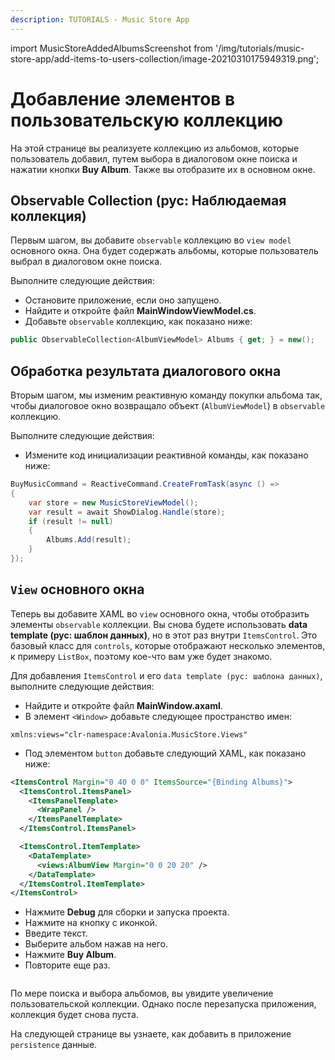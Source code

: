```yaml
---
description: TUTORIALS - Music Store App
---
```


import MusicStoreAddedAlbumsScreenshot from '/img/tutorials/music-store-app/add-items-to-users-collection/image-20210310175949319.png';

# Добавление элементов в пользовательскую коллекцию

На этой странице вы реализуете коллекцию из альбомов, которые пользователь добавил, 
путем выбора в диалоговом окне поиска и нажатии кнопки **Buy Album**.
Также вы отобразите их в основном окне.

## Observable Collection (рус: Наблюдаемая коллекция)

Первым шагом, вы добавите `observable` коллекцию во `view model` основного окна.
Она будет содержать альбомы, которые пользователь выбрал в диалоговом окне поиска.

Выполните следующие действия:

- Остановите приложение, если оно запущено.
- Найдите и откройте файл **MainWindowViewModel.cs**.
- Добавьте `observable` коллекцию, как показано ниже:

```csharp
public ObservableCollection<AlbumViewModel> Albums { get; } = new();
```

## Обработка результата диалогового окна

Вторым шагом, мы изменим реактивную команду покупки альбома так, чтобы диалоговое окно возвращало
объект (`AlbumViewModel`) в `observable` коллекцию.

Выполните следующие действия:

- Измените код инициализации реактивной команды, как показано ниже:

```csharp
BuyMusicCommand = ReactiveCommand.CreateFromTask(async () =>
{
    var store = new MusicStoreViewModel();
    var result = await ShowDialog.Handle(store);
    if (result != null)
    {
        Albums.Add(result);
    }
});
```

## `View` основного окна

Теперь вы добавите XAML во `view` основного окна, чтобы отобразить элементы `observable` коллекции.
Вы снова будете использовать **data template (рус: шаблон данных)**, но в этот раз внутри `ItemsControl`.
Это базовый класс для `controls`, которые отображают несколько элементов, к примеру `ListBox`,
поэтому кое-что вам уже будет знакомо.

Для добавления `ItemsControl` и его `data template (рус: шаблона данных)`, выполните следующие действия:

- Найдите и откройте файл **MainWindow.axaml**.
- В элемент `<Window>` добавьте следующее пространство имен:

```
xmlns:views="clr-namespace:Avalonia.MusicStore.Views"
```

- Под элементом `button` добавьте следующий XAML, как показано ниже:

```xml
<ItemsControl Margin="0 40 0 0" ItemsSource="{Binding Albums}">
  <ItemsControl.ItemsPanel>
    <ItemsPanelTemplate>
      <WrapPanel />
    </ItemsPanelTemplate>
  </ItemsControl.ItemsPanel>

  <ItemsControl.ItemTemplate>
    <DataTemplate>
      <views:AlbumView Margin="0 0 20 20" />
    </DataTemplate>
  </ItemsControl.ItemTemplate>
</ItemsControl>
```

- Нажмите **Debug** для сборки и запуска проекта.
- Нажмите на кнопку с иконкой.
- Введите текст.
- Выберите альбом нажав на него.
- Нажмите **Buy Album**.
- Повторите еще раз.

<p><img className="image-medium-zoom" src={MusicStoreAddedAlbumsScreenshot} alt="" /></p>

По мере поиска и выбора альбомов, вы увидите увеличение пользовательской коллекции.
Однако после перезапуска приложения, коллекция будет снова пуста.

На следующей странице вы узнаете, как добавить в приложение `persistence` данные.